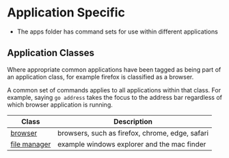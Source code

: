 # Application Specific

- The apps folder has command sets for use within different applications

## Application Classes

Where appropriate common applications have been tagged as being part of an application class,
for example firefox is classified as a browser.

A common set of commands applies to all applications within that class. For example,
saying `go address` takes the focus to the address bar regardless of which browser application
is running.

| Class                      | Description                                       |
| ---------------------------- | ------------------------------------------------- |
| [browser](./App%20Classes/browsers.md) | browsers, such as firefox, chrome, edge, safari  |
| [file manager](./App%20Classes/file_manager.md) | example windows explorer and the mac finder |
